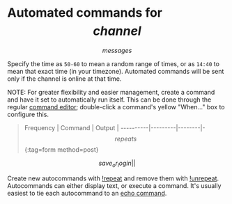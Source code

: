 # Automated commands for $$channel$$

$$messages$$

Specify the time as `50-60` to mean a random range of times, or as `14:40` to mean that
exact time (in your timezone). Automated commands will be sent only if the channel is
online at that time.

NOTE: For greater flexibility and easier management, create a command and have it set to
automatically run itself. This can be done through the regular [command editor](commands);
double-click a command's yellow "When..." box to configure this.

> Frequency | Command | Output |
> ----------|---------|--------|-
> $$repeats$$
{:tag=form method=post}

$$save_or_login||$$

Create new autocommands with [!repeat](https://rosuav.github.io/StilleBot/commands/repeat)
and remove them with [!unrepeat](https://rosuav.github.io/StilleBot/commands/repeat).
Autocommands can either display text, or execute a command. It's usually easiest to tie
each autocommand to an [echo command](commands).
